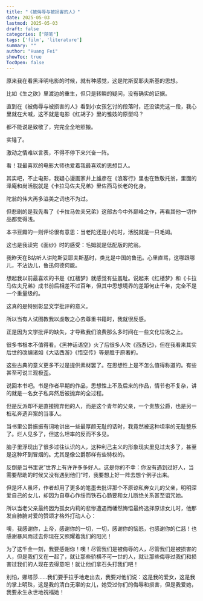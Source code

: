 ```yaml
---
title: "《被侮辱与被损害的人》"
date: 2025-05-03
lastmod: 2025-05-03
draft: false
categories: ["随笔"]
tags: ['film', 'literature']
summary: ""
author: "Huang Fei"
showToc: true
TocOpen: false
---
```


原来我在看黑泽明电影的时候，就有种感觉，这是陀斯妥耶夫斯基的思想。

比如《生之欲》里渡边的重生，但只是转瞬的疑问，没有确实的证据。

直到在《被侮辱与被损害的人》看到小女孩乞讨的段落时，还没读完这一段，我心里就在大喊，这不就是电影《红胡子》里的雏妓的原型吗？

都不能说是致敬了，完完全全地照搬。

实锤了。

激动之情难以言表，不得不停下来兴奋一阵。

看！我最喜欢的电影大师也爱着我最喜欢的思想巨人。

其实吧，不止电影，我疑心漫画家井上雄彦在《浪客行》里也在致敬托翁，里面的泽庵和尚活脱就是《卡拉马佐夫兄弟》里佐西马长老的化身。

陀翁的伟大再多溢美之词也不为过。

但悲剧的是我先看了《卡拉马佐夫兄弟》这部古今中外巅峰之作，再看其他一切作品都觉得浅。

本书豆瓣的一则评论很有意思：当老陀还是小陀时，活脱就是一只毛姆。

这也是我读完《面纱》时的感受：毛姆就是低配版的陀翁。

我昨天在B站听人讲陀斯妥耶夫斯基时，类比是中国的鲁迅。心里直骂，这哪跟哪儿，不沾边儿，鲁迅何德何能。

想起我以前最喜欢的书是《红楼梦》就感觉有些羞耻。说起来《红楼梦》和《卡拉马佐夫兄弟》成书前后相差不过百年，但其中思想境界的差距何止千年，完全不是一个重量级的。

这真的是特别彰显文学批评的意义。

所以当有人试图教我以虔敬之心去尊重书籍时，我就很反感。

正是因为文学批评的缺失，才导致我们浪费那么多时间在一些文化垃圾之上。

很多书根本不值得看。《黑神话语空》火了后很多人吹《西游记》，但在我看来其实后世的改编诸如《大话西游》《悟空传》等是胜于原著的。

这些古典的意义更多不过是提供素材罢了。在思想性上是不怎么值得称道的。有些甚至可说三观极歪。

说回本书吧。书是作者早期的作品，思想性上不及后来的作品，情节也不复杂，讲的就是一名女子私奔然后被抛弃的全过程。

但是反派却不是直接抛弃他的人，而是这个青年的父亲，一个贵族公爵，也是另一桩私奔遗弃案的当事人。

当书里公爵振振有词地讲出一些最厚颜无耻的话时，我竟然被这种坦率的无耻整乐了。烂人见多了，但这么坦率的反而不多见。

脑子里浮现出了很多过往认识的人，这种利己主义的形象现实里见过太多了，甚至是这种坏到冒烟的。尤其是像公爵那样有些特权的。

反倒是当书里说”世界上有许许多多好人。这是你的不幸：你没有遇到过好人，当需要帮助的时候又没有遇到他们“时，我要想上好一阵去想个例子出来。

但是坏人虽坏，作者却用了更多的笔墨去批评那个不原谅私奔女儿的父亲，明明深爱自己的女儿，却因为自尊心作绥而铁石心肠要和女儿断绝关系甚至诅咒她。

所以当老父亲最终因为孤女内莉的悲惨遭遇而幡然悔悟最终选择原谅女儿时，他那发自肺腑对爱的赞颂才格外打动人心：

噢，我感谢你，上帝，感谢你的一切，一切，感谢你的恼怒，也感谢你的仁慈！也感谢暴风雨过去你现在又照耀着我们的阳光！

为了这千金一刻，我要感谢你！噢！尽管我们是被侮辱的人，尽管我们是被损害的人，但是我们又在一起了，就让那些骄横不可一世的人，就让那些侮辱过我们和损害过我们的人现在去得意吧！就让他们拿石头打我们吧！

别怕，娜塔莎……我们要手拉手地走出去，我要对他们说：这是我的爱女，这是我的掌上明珠，这是我的清白无辜的女儿，她受过你们的侮辱和损害，但是我爱她，我要永生永世地祝福她！
